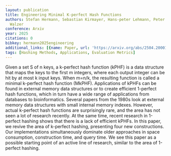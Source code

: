 ```yaml
---
layout: publication
title: Engineering Minimal K-perfect Hash Functions
authors: Stefan Hermann, Sebastian Kirmayer, Hans-peter Lehmann, Peter Sanders, Stefan
  Walzer
conference: Arxiv
year: 2025
citations: 0
bibkey: hermann2025engineering
additional_links: [{name: Paper, url: 'https://arxiv.org/abs/2504.20001'}]
tags: [Hashing Methods, Applications, Evaluation Metrics]
---
```

Given a set S of n keys, a k-perfect hash function (kPHF) is a data structure
that maps the keys to the first m integers, where each output integer can be
hit by at most k input keys. When m=n/k, the resulting function is called a
minimal k-perfect hash function (MkPHF). Applications of kPHFs can be found in
external memory data structures or to create efficient 1-perfect hash
functions, which in turn have a wide range of applications from databases to
bioinformatics. Several papers from the 1980s look at external memory data
structures with small internal memory indexes. However, actual k-perfect hash
functions are surprisingly rare, and the area has not seen a lot of research
recently. At the same time, recent research in 1-perfect hashing shows that
there is a lack of efficient kPHFs. In this paper, we revive the area of
k-perfect hashing, presenting four new constructions. Our implementations
simultaneously dominate older approaches in space consumption, construction
time, and query time. We see this paper as a possible starting point of an
active line of research, similar to the area of 1-perfect hashing.